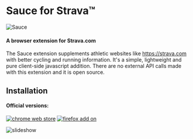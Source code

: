Sauce for Strava™
===========
![Sauce](/sauce4strava/images/logo_horiz_320x120.png)
#### A browser extension for Strava.com
The Sauce extension supplements athletic websites like https://strava.com with better
cycling and running information.  It's a simple, lightweight and pure client-side javascript
addition.  There are no external API calls made with this extension and it is open source.


Installation
--------
#### Official versions:
[![chrome web store](/sauce4strava/assets/images/ChromeWebStore_Badge_v2_206x58.png)](https://chrome.google.com/webstore/detail/eigiefcapdcdmncdghkeahgfmnobigha)
[![firefox add on](/sauce4strava/assets/images/AMO-button_1.png)](https://addons.mozilla.org/addon/sauce)


![slideshow](/sauce4strava/assets/images/screenshots/slideshow.gif)
